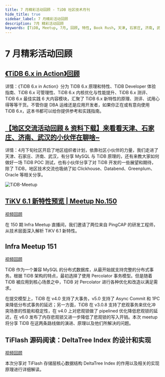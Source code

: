 ```yaml
---
title: 7 月精彩活动回顾 - TiDB 社区技术月刊
hide_title: true
sidebar_label: 7 月精彩活动回顾
description: 7月 精彩活动回顾
keywords: [TiDB, Meetup, 7月, 回顾, 特性, Book Rush, 天津, 石家庄, 济南, 武汉]
---
```


# 7 月精彩活动回顾

## **[《TiDB 6.x in Action》回顾](https://asktug.com/t/topic/812920)**

详情：《TiDB 6.x in Action》分为 TiDB 6.x 原理和特性、TiDB Developer 体验指南、TiDB 6.x 可管理性、TiDB 6.x 内核优化与性能提升、TiDB 6.x 测评、TiDB 6.x 最佳实践 6 大内容模块，汇聚了 TiDB 6.x 新特性的原理、测评、试用心得等等干货。不管你是 DBA 运维还是应用开发者，如果你正在或有意向使用 TiDB 6.x，这本书都可以给你提供参考和实践指南。

## **[【地区交流活动回顾 & 资料下载】来看看天津、石家庄、济南、武汉的小伙伴在聊啥~](https://asktug.com/t/topic/694604)**

详情：4月下旬社区开启了地区组织者计划，依靠社区小伙伴的力量，我们走进了天津、石家庄、济南、武汉，有分享 MySQL 与 TiDB 原理的，还有来教大家如何做好一场 TiDB POC 测试，也有小伙伴分享了对 TiDB 开发的一些展望和期待，除了 TiDB，地区技术交流也吸纳了如 Clickhouse、Databend、Greenplum、Oracle 等相关分享。

![TiDB-Meetup](https://img2.pingcap.com/forms/e/e/eea7c420d99b9b382b6f4010bd7c9efa31af9718.jpeg)

## [TiKV 6.1 新特性预览 | Meetup No.150](https://mp.weixin.qq.com/s/1a9x67SfWgtTaTugFzlLzA)

[视频回顾](https://www.bilibili.com/video/BV1wa411p7Wo)

在 150 期 Infra Meetup 直播间，我们邀请了两位来自 PingCAP 的研发工程师，从技术层面深入解析 TiKV 6.1 新特性。

## **Infra Meetup 151**

[视频回顾](https://www.bilibili.com/video/BV14d4y1D7wz)

TiDB 作为一个兼容 MySQL 的分布式数据库，从最开始就支持完整的分布式事务。根据 TiDB 架构的特点，最初选择了使用 Percolator 事务模型。但是随着 TiDB 被应用到核心场景之中，TiDB 对 Percolator 进行各种优化和改造以满足需求。

在提交模型上，TiDB 在 v4.0 支持了大事务，v5.0 支持了 Async Commit 和 1PC 来降低分布式事务的延迟；另一方面，TiDB 在 v3.0.8 支持了悲观事务来优化冲突场景的性能和稳定性，在 v4.0 上对悲观锁做了 pipelined 优化降低悲观锁的延迟，在 v6.0 发布了内存悲观锁又进一步降低了悲观锁的写入开销。本次 meetup 将分享 TiDB 在这两条路线做的演进、原理以及他们所解决的问题。

## TiFlash 源码阅读：DeltaTree Index 的设计和实现

[视频回顾](https://www.bilibili.com/video/BV1dV4y1L74v)

本次分享对 TiFlash 存储层核心数据结构 DeltaTree Index 的作用以及相关的实现原理进行详细解读。